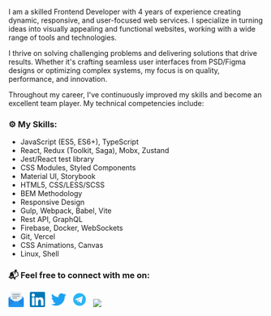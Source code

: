 <p>
  I am a skilled Frontend Developer with 4 years of experience creating dynamic, responsive, and user-focused web services. I specialize in turning ideas into      visually appealing and functional websites, working with a wide range of tools and technologies.
</p>

<p>
  I thrive on solving challenging problems and delivering solutions that drive results. Whether it's crafting seamless user interfaces from PSD/Figma designs or   optimizing complex systems, my focus is on quality, performance, and innovation.
</p>

<p>
  Throughout my career, I've continuously improved my skills and become an excellent team player. My technical competencies include:
</p>

### ⚙️ My Skills:

- JavaScript (ES5, ES6+), TypeScript
- React, Redux (Toolkit, Saga), Mobx, Zustand
- Jest/React test library
- CSS Modules, Styled Components 
- Material UI, Storybook
- HTML5, CSS/LESS/SCSS
- BEM Methodology
- Responsive Design
- Gulp, Webpack, Babel, Vite
- Rest API, GraphQL
- Firebase, Docker, WebSockets
- Git, Vercel
- CSS Animations, Canvas
- Linux, Shell


### 📬 Feel free to connect with me on:

<a href="mailto:bogdankuzzmin@gmail.com"><img height="30" src="https://raw.githubusercontent.com/bogdankuzzmin/bogdankuzzmin/master/email.svg"></a>&nbsp;&nbsp;
<a href="https://www.linkedin.com/in/bogdankuzzmin/"><img height="30" src="https://raw.githubusercontent.com/bogdankuzzmin/bogdankuzzmin/master/linkedin.svg"></a>&nbsp;&nbsp;
<a href="https://twitter.com/bogdankuzzmin/"><img height="30" src="https://raw.githubusercontent.com/bogdankuzzmin/bogdankuzzmin/master/twitter.svg"></a>&nbsp;&nbsp;
<a href="https://t.me/bogdankuzzmin/"><img height="30" src="https://raw.githubusercontent.com/bogdankuzzmin/bogdankuzzmin/master/telegram.svg"></a>&nbsp;&nbsp;
<a href="https://www.codewars.com/users/bogdankuzzmin/"><img height="30" src="https://www.codewars.com/users/bogdankuzzmin/badges/micro"></a>


